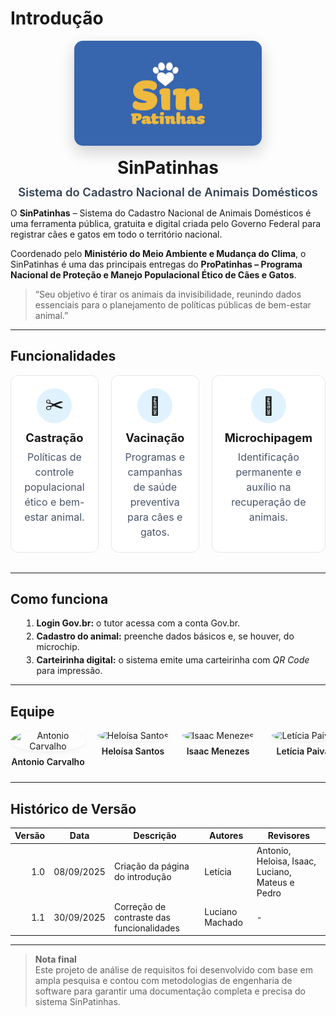 # Introdução

<div class="intro-hero">
  <img src="assets/images/sinpatinhas_logo.png" alt="Logo SinPatinhas" class="intro-logo" />
  <h1>SinPatinhas</h1>
  <p class="intro-subtitle">Sistema do Cadastro Nacional de Animais Domésticos</p>
</div>

O **SinPatinhas** – Sistema do Cadastro Nacional de Animais Domésticos é uma ferramenta pública, gratuita e digital criada pelo Governo Federal para registrar cães e gatos em todo o território nacional.

Coordenado pelo **Ministério do Meio Ambiente e Mudança do Clima**, o SinPatinhas é uma das principais entregas do **ProPatinhas – Programa Nacional de Proteção e Manejo Populacional Ético de Cães e Gatos**.

> “Seu objetivo é tirar os animais da invisibilidade, reunindo dados essenciais para o planejamento de políticas públicas de bem-estar animal.”

---

## Funcionalidades

<div class="feat-grid">

  <div class="feat-card">
    <div class="feat-icon">✂️</div>
    <h3>Castração</h3>
    <p>Políticas de controle populacional ético e bem-estar animal.</p>
  </div>

  <div class="feat-card">
    <div class="feat-icon">💉</div>
    <h3>Vacinação</h3>
    <p>Programas e campanhas de saúde preventiva para cães e gatos.</p>
  </div>

  <div class="feat-card">
    <div class="feat-icon">🧩</div>
    <h3>Microchipagem</h3>
    <p>Identificação permanente e auxílio na recuperação de animais.</p>
  </div>

</div>

---

## Como funciona

<ol class="howto">
  <li><strong>Login Gov.br:</strong> o tutor acessa com a conta Gov.br.</li>
  <li><strong>Cadastro do animal:</strong> preenche dados básicos e, se houver, do microchip.</li>
  <li><strong>Carteirinha digital:</strong> o sistema emite uma carteirinha com <em>QR Code</em> para impressão.</li>
</ol>

---

## Equipe

<div class="team-grid">

  <div class="team-card">
    <img src="https://github.com/antonioscarvalho.png?size=200" alt="Antonio Carvalho">
    <p>Antonio Carvalho</p>
  </div>

  <div class="team-card">
    <img src="https://github.com/Heloisa-Santos.png?size=200" alt="Heloísa Santos">
    <p>Heloísa Santos</p>
  </div>

  <div class="team-card">
    <img src="https://github.com/ispratamena250.png?size=200" alt="Isaac Menezes">
    <p>Isaac Menezes</p>
  </div>

  <div class="team-card">
    <img src="https://github.com/leticiakrpaiva.png?size=200" alt="Letícia Paiva">
    <p>Letícia Paiva</p>
  </div>

  <div class="team-card">
    <img src="https://github.com/LuGit00.png?size=200" alt="Luciano Machado">
    <p>Luciano Machado</p>
  </div>

  <div class="team-card">
    <img src="https://github.com/14luke08.png?size=200" alt="Mateus Negrini">
    <p>Mateus Negrini</p>
  </div>

  <div class="team-card">
    <img src="https://github.com/pedrog0.png?size=200" alt="Pedro Gomes">
    <p>Pedro Gomes</p>
  </div>

</div>

---

## Histórico de Versão

| Versão | Data        | Descrição                         | Autores  | Revisores                                            |
|-------:|-------------|-----------------------------------|----------|------------------------------------------------------|
| 1.0    | 08/09/2025  | Criação da página do introdução   | Letícia  | Antonio, Heloisa, Isaac, Luciano, Mateus e Pedro     |
| 1.1    | 30/09/2025  | Correção de contraste das funcionalidades | Luciano Machado | - |

---

> **Nota final**  
> Este projeto de análise de requisitos foi desenvolvido com base em ampla pesquisa e contou com metodologias de engenharia de software para garantir uma documentação completa e precisa do sistema SinPatinhas.

<!-- ===== CSS embutido ===== -->
<style>
  /* ---------- Tipografia geral mais encorpada ---------- */
  .markdown-section h1 { font-size: 2.4rem; font-weight: 800; letter-spacing: -0.02em; }
  .markdown-section h2 { font-size: 2rem;  font-weight: 700; margin-top: 2rem; }
  .markdown-section p, .markdown-section li { font-size: 1.05rem; line-height: 1.7; }

  /* ---------- Hero da introdução ---------- */
  .intro-hero{
    display:flex; flex-direction:column; align-items:center; text-align:center;
    gap: 8px; margin: 0 0 12px;
  }
  .intro-logo{
    width: 300px; height: auto; border-radius: 14px;
    box-shadow: 0 10px 26px rgba(0,0,0,.18);
  }
  .intro-hero h1{ margin:.6rem 0 .2rem; }
  .intro-subtitle{ margin:0; color:#334155; font-weight:600; font-size:1.15rem; }

  /* ---------- Grid de funcionalidades ---------- */
  .feat-grid{
    display:grid;
    grid-template-columns: repeat(3, 1fr);
    gap:20px; margin:1rem 0 2rem;
  }
  .feat-card{
    border:1px solid #e5e7eb; border-radius:12px; padding:20px; background:#fff;
    text-align:center; transition:transform .2s ease, box-shadow .2s ease;
  }
  .feat-card:hover{ transform:translateY(-6px); box-shadow:0 10px 20px rgba(0,0,0,.1); }
  .feat-icon{
    width:56px;height:56px;border-radius:50%; display:grid; place-items:center;
    background:#e0f2fe; font-size:28px; margin:0 auto 12px;
  }
  .feat-card h3{ margin:.25rem 0 .5rem; font-size:1.15rem; }
  .feat-card p{ margin:0; color:#475569; font-size:1rem; line-height:1.5; }

  /* Fix: texto nítido nas cartas de funcionalidades */
.feat-card {
    transition: margin .2s ease, box-shadow .2s ease !important;
  }
  .feat-card:hover {
    transform: none !important;        /* evita layer de composição que borra texto */
    margin-top: -6px;                  /* mantém o “lift” sem blur */
    box-shadow: 0 10px 20px rgba(0,0,0,.1);
  }

  /* ---------- Como funciona ---------- */
  .howto{ margin-left: 1.1rem; }
  .howto li{ margin:.25rem 0; }

  /* ---------- Equipe ---------- */
  .team-grid{
    display:flex; flex-wrap:nowrap; justify-content:space-between;
    gap:16px; overflow-x:auto; padding-bottom:10px;
  }
  .team-card{ text-align:center; min-width:120px; }
  .team-card img{
    width:100px;height:100px; border-radius:50%; object-fit:cover; margin-bottom:.5rem;
    box-shadow:0 2px 8px rgba(0,0,0,.06);
  }
  .team-card p{ margin:0; font-weight:600; }
  
  /* ---------- Responsivo ---------- */
  @media (max-width: 900px){
    .feat-grid{ grid-template-columns: 1fr; }
    .intro-logo{ width: 240px; }
  }
</style>
